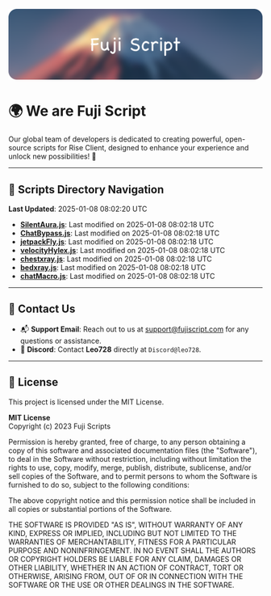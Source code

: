 ![Banner](.github/b.webp)

# 🌍 **We are Fuji Script**

Our global team of developers is dedicated to creating powerful, open-source scripts for Rise Client, designed to enhance your experience and unlock new possibilities! 🌟

---
<!-- SCRIPTS_NAVIGATION_START -->
## 📂 **Scripts Directory Navigation**

**Last Updated**: 2025-01-08 08:02:20 UTC

- **[SilentAura.js](scripts/SilentAura.js)**: Last modified on 2025-01-08 08:02:18 UTC
- **[ChatBypass.js](scripts/ChatBypass.js)**: Last modified on 2025-01-08 08:02:18 UTC
- **[jetpackFly.js](scripts/jetpackFly.js)**: Last modified on 2025-01-08 08:02:18 UTC
- **[velocityHylex.js](scripts/velocityHylex.js)**: Last modified on 2025-01-08 08:02:18 UTC
- **[chestxray.js](scripts/chestxray.js)**: Last modified on 2025-01-08 08:02:18 UTC
- **[bedxray.js](scripts/bedxray.js)**: Last modified on 2025-01-08 08:02:18 UTC
- **[chatMacro.js](scripts/chatMacro.js)**: Last modified on 2025-01-08 08:02:18 UTC

<!-- SCRIPTS_NAVIGATION_END -->

---

## 💬 **Contact Us**  
- 📬 **Support Email**: Reach out to us at [support@fujiscript.com](mailto:support@fujiscript.com) for any questions or assistance.  
- 💬 **Discord**: Contact **Leo728** directly at `Discord@leo728`.

---

## 📜 **License**

This project is licensed under the MIT License.  

**MIT License**  
Copyright (c) 2023 Fuji Scripts  

Permission is hereby granted, free of charge, to any person obtaining a copy of this software and associated documentation files (the "Software"), to deal in the Software without restriction, including without limitation the rights to use, copy, modify, merge, publish, distribute, sublicense, and/or sell copies of the Software, and to permit persons to whom the Software is furnished to do so, subject to the following conditions:  

The above copyright notice and this permission notice shall be included in all copies or substantial portions of the Software.  

THE SOFTWARE IS PROVIDED "AS IS", WITHOUT WARRANTY OF ANY KIND, EXPRESS OR IMPLIED, INCLUDING BUT NOT LIMITED TO THE WARRANTIES OF MERCHANTABILITY, FITNESS FOR A PARTICULAR PURPOSE AND NONINFRINGEMENT. IN NO EVENT SHALL THE AUTHORS OR COPYRIGHT HOLDERS BE LIABLE FOR ANY CLAIM, DAMAGES OR OTHER LIABILITY, WHETHER IN AN ACTION OF CONTRACT, TORT OR OTHERWISE, ARISING FROM, OUT OF OR IN CONNECTION WITH THE SOFTWARE OR THE USE OR OTHER DEALINGS IN THE SOFTWARE.  

